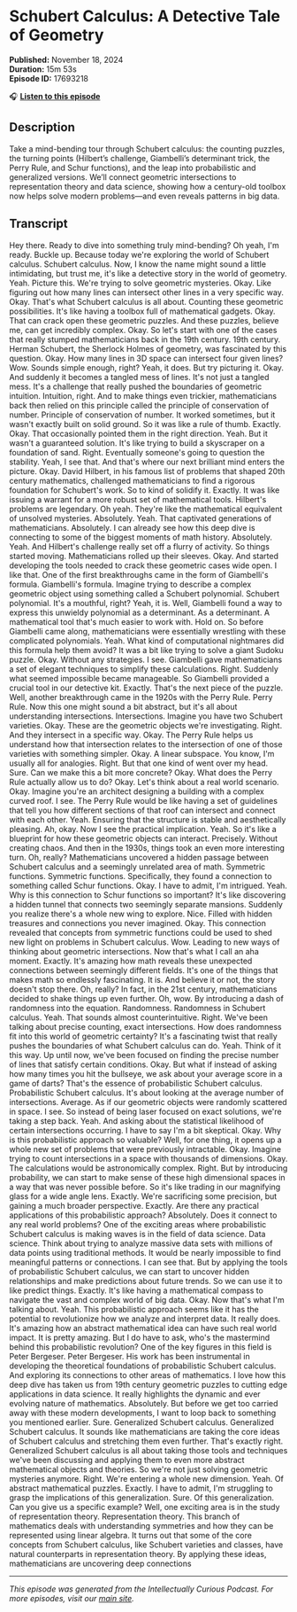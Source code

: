 # Schubert Calculus: A Detective Tale of Geometry

**Published:** November 18, 2024  
**Duration:** 15m 53s  
**Episode ID:** 17693218

🎧 **[Listen to this episode](https://intellectuallycurious.buzzsprout.com/2529712/episodes/17693218-schubert-calculus-a-detective-tale-of-geometry)**

## Description

Take a mind-bending tour through Schubert calculus: the counting puzzles, the turning points (Hilbert’s challenge, Giambelli’s determinant trick, the Perry Rule, and Schur functions), and the leap into probabilistic and generalized versions. We’ll connect geometric intersections to representation theory and data science, showing how a century-old toolbox now helps solve modern problems—and even reveals patterns in big data.

## Transcript

Hey there. Ready to dive into something truly mind-bending? Oh yeah, I'm ready. Buckle up. Because today we're exploring the world of Schubert calculus. Schubert calculus. Now, I know the name might sound a little intimidating, but trust me, it's like a detective story in the world of geometry. Yeah. Picture this. We're trying to solve geometric mysteries. Okay. Like figuring out how many lines can intersect other lines in a very specific way. Okay. That's what Schubert calculus is all about. Counting these geometric possibilities. It's like having a toolbox full of mathematical gadgets. Okay. That can crack open these geometric puzzles. And these puzzles, believe me, can get incredibly complex. Okay. So let's start with one of the cases that really stumped mathematicians back in the 19th century. 19th century. Herman Schubert, the Sherlock Holmes of geometry, was fascinated by this question. Okay. How many lines in 3D space can intersect four given lines? Wow. Sounds simple enough, right? Yeah, it does. But try picturing it. Okay. And suddenly it becomes a tangled mess of lines. It's not just a tangled mess. It's a challenge that really pushed the boundaries of geometric intuition. Intuition, right. And to make things even trickier, mathematicians back then relied on this principle called the principle of conservation of number. Principle of conservation of number. It worked sometimes, but it wasn't exactly built on solid ground. So it was like a rule of thumb. Exactly. Okay. That occasionally pointed them in the right direction. Yeah. But it wasn't a guaranteed solution. It's like trying to build a skyscraper on a foundation of sand. Right. Eventually someone's going to question the stability. Yeah, I see that. And that's where our next brilliant mind enters the picture. Okay. David Hilbert, in his famous list of problems that shaped 20th century mathematics, challenged mathematicians to find a rigorous foundation for Schubert's work. So to kind of solidify it. Exactly. It was like issuing a warrant for a more robust set of mathematical tools. Hilbert's problems are legendary. Oh yeah. They're like the mathematical equivalent of unsolved mysteries. Absolutely. Yeah. That captivated generations of mathematicians. Absolutely. I can already see how this deep dive is connecting to some of the biggest moments of math history. Absolutely. Yeah. And Hilbert's challenge really set off a flurry of activity. So things started moving. Mathematicians rolled up their sleeves. Okay. And started developing the tools needed to crack these geometric cases wide open. I like that. One of the first breakthroughs came in the form of Giambelli's formula. Giambelli's formula. Imagine trying to describe a complex geometric object using something called a Schubert polynomial. Schubert polynomial. It's a mouthful, right? Yeah, it is. Well, Giambelli found a way to express this unwieldy polynomial as a determinant. As a determinant. A mathematical tool that's much easier to work with. Hold on. So before Giambelli came along, mathematicians were essentially wrestling with these complicated polynomials. Yeah. What kind of computational nightmares did this formula help them avoid? It was a bit like trying to solve a giant Sudoku puzzle. Okay. Without any strategies. I see. Giambelli gave mathematicians a set of elegant techniques to simplify these calculations. Right. Suddenly what seemed impossible became manageable. So Giambelli provided a crucial tool in our detective kit. Exactly. That's the next piece of the puzzle. Well, another breakthrough came in the 1920s with the Perry Rule. Perry Rule. Now this one might sound a bit abstract, but it's all about understanding intersections. Intersections. Imagine you have two Schubert varieties. Okay. These are the geometric objects we're investigating. Right. And they intersect in a specific way. Okay. The Perry Rule helps us understand how that intersection relates to the intersection of one of those varieties with something simpler. Okay. A linear subspace. You know, I'm usually all for analogies. Right. But that one kind of went over my head. Sure. Can we make this a bit more concrete? Okay. What does the Perry Rule actually allow us to do? Okay. Let's think about a real world scenario. Okay. Imagine you're an architect designing a building with a complex curved roof. I see. The Perry Rule would be like having a set of guidelines that tell you how different sections of that roof can intersect and connect with each other. Yeah. Ensuring that the structure is stable and aesthetically pleasing. Ah, okay. Now I see the practical implication. Yeah. So it's like a blueprint for how these geometric objects can interact. Precisely. Without creating chaos. And then in the 1930s, things took an even more interesting turn. Oh, really? Mathematicians uncovered a hidden passage between Schubert calculus and a seemingly unrelated area of math. Symmetric functions. Symmetric functions. Specifically, they found a connection to something called Schur functions. Okay. I have to admit, I'm intrigued. Yeah. Why is this connection to Schur functions so important? It's like discovering a hidden tunnel that connects two seemingly separate mansions. Suddenly you realize there's a whole new wing to explore. Nice. Filled with hidden treasures and connections you never imagined. Okay. This connection revealed that concepts from symmetric functions could be used to shed new light on problems in Schubert calculus. Wow. Leading to new ways of thinking about geometric intersections. Now that's what I call an aha moment. Exactly. It's amazing how math reveals these unexpected connections between seemingly different fields. It's one of the things that makes math so endlessly fascinating. It is. And believe it or not, the story doesn't stop there. Oh, really? In fact, in the 21st century, mathematicians decided to shake things up even further. Oh, wow. By introducing a dash of randomness into the equation. Randomness. Randomness in Schubert calculus. Yeah. That sounds almost counterintuitive. Right. We've been talking about precise counting, exact intersections. How does randomness fit into this world of geometric certainty? It's a fascinating twist that really pushes the boundaries of what Schubert calculus can do. Yeah. Think of it this way. Up until now, we've been focused on finding the precise number of lines that satisfy certain conditions. Okay. But what if instead of asking how many times you hit the bullseye, we ask about your average score in a game of darts? That's the essence of probabilistic Schubert calculus. Probabilistic Schubert calculus. It's about looking at the average number of intersections. Average. As if our geometric objects were randomly scattered in space. I see. So instead of being laser focused on exact solutions, we're taking a step back. Yeah. And asking about the statistical likelihood of certain intersections occurring. I have to say I'm a bit skeptical. Okay. Why is this probabilistic approach so valuable? Well, for one thing, it opens up a whole new set of problems that were previously intractable. Okay. Imagine trying to count intersections in a space with thousands of dimensions. Okay. The calculations would be astronomically complex. Right. But by introducing probability, we can start to make sense of these high dimensional spaces in a way that was never possible before. So it's like trading in our magnifying glass for a wide angle lens. Exactly. We're sacrificing some precision, but gaining a much broader perspective. Exactly. Are there any practical applications of this probabilistic approach? Absolutely. Does it connect to any real world problems? One of the exciting areas where probabilistic Schubert calculus is making waves is in the field of data science. Data science. Think about trying to analyze massive data sets with millions of data points using traditional methods. It would be nearly impossible to find meaningful patterns or connections. I can see that. But by applying the tools of probabilistic Schubert calculus, we can start to uncover hidden relationships and make predictions about future trends. So we can use it to like predict things. Exactly. It's like having a mathematical compass to navigate the vast and complex world of big data. Okay. Now that's what I'm talking about. Yeah. This probabilistic approach seems like it has the potential to revolutionize how we analyze and interpret data. It really does. It's amazing how an abstract mathematical idea can have such real world impact. It is pretty amazing. But I do have to ask, who's the mastermind behind this probabilistic revolution? One of the key figures in this field is Peter Bergeser. Peter Bergeser. His work has been instrumental in developing the theoretical foundations of probabilistic Schubert calculus. And exploring its connections to other areas of mathematics. I love how this deep dive has taken us from 19th century geometric puzzles to cutting edge applications in data science. It really highlights the dynamic and ever evolving nature of mathematics. Absolutely. But before we get too carried away with these modern developments, I want to loop back to something you mentioned earlier. Sure. Generalized Schubert calculus. Generalized Schubert calculus. It sounds like mathematicians are taking the core ideas of Schubert calculus and stretching them even further. That's exactly right. Generalized Schubert calculus is all about taking those tools and techniques we've been discussing and applying them to even more abstract mathematical objects and theories. So we're not just solving geometric mysteries anymore. Right. We're entering a whole new dimension. Yeah. Of abstract mathematical puzzles. Exactly. I have to admit, I'm struggling to grasp the implications of this generalization. Sure. Of this generalization. Can you give us a specific example? Well, one exciting area is in the study of representation theory. Representation theory. This branch of mathematics deals with understanding symmetries and how they can be represented using linear algebra. It turns out that some of the core concepts from Schubert calculus, like Schubert varieties and classes, have natural counterparts in representation theory. By applying these ideas, mathematicians are uncovering deep connections

---
*This episode was generated from the Intellectually Curious Podcast. For more episodes, visit our [main site](https://intellectuallycurious.buzzsprout.com).*
